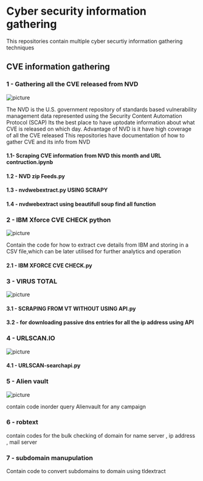 # Cyber security information gathering
This repositories contain multiple cyber securtiy information gathering techniques
## CVE information gathering
### 1 - Gathering all the CVE released from NVD
![picture](https://nvd.nist.gov/NVD/Media/images/favicons/apple-touch-icon.png)

The NVD is the U.S. government repository of standards based vulnerability management data represented using the Security Content Automation Protocol (SCAP)
Its the best place to have uptodate information about what CVE is released on which day.
Advantage of NVD is it have high coverage of all the CVE released
This repositories have documentation of how to gather CVE and its info from NVD

#### 1.1- Scraping CVE information from NVD this month and URL contruction.ipynb

#### 1.2 - NVD zip Feeds.py 

#### 1.3 - nvdwebextract.py USING SCRAPY

#### 1.4 - nvdwebextract using beautifull soup find all function

### 2 - IBM Xforce CVE CHECK python
![picture](https://www.cisco.com/c/dam/m/en_us/products/security/technical-alliance-partners/core/img/partners/ibm-security.png)

Contain the code for how to extract cve details from IBM and storing in a CSV file,which can be later utilised for further analytics and operation

#### 2.1 - IBM XFORCE CVE CHECK.py

### 3 - VIRUS TOTAL
![picture](https://www.virustotal.com/gui/images/manifest/icon-192x192.png)

#### 3.1 - SCRAPING FROM VT WITHOUT USING API.py
#### 3.2 - for downloading passive dns entries for all the ip address using API

### 4 - URLSCAN.IO
![picture](https://urlscan.io/img/urlscan_256.png)

#### 4.1 - URLSCAN-searchapi.py
### 5 - Alien vault
![picture](https://cdn5.alienvault.com/images/uploads/AV.Logo.CertifiedSE.PMS-2_copy.jpg)


contain code inorder query Alienvault for any campaign


### 6 - robtext
contain codes for the bulk checking of domain for name server , ip address , mail server

### 7 - subdomain manupulation
Contain code to convert subdomains to domain using tldextract
